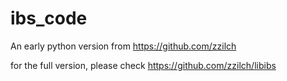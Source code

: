 # ibs_code
An early python version from https://github.com/zzilch

for the full version, please check https://github.com/zzilch/libibs
